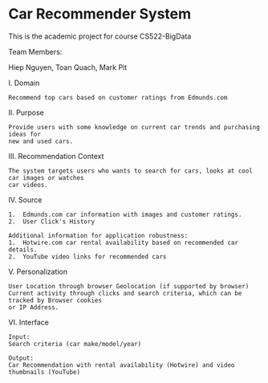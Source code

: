 # Car Recommender System
This is the academic project for course CS522-BigData

Team Members:

Hiep Nguyen, 
Toan Quach, 
Mark Pit

I. Domain

	Recommend top cars based on customer ratings from Edmunds.com 

II. Purpose

	Provide users with some knowledge on current car trends and purchasing ideas for
	new and used cars.

III. Recommendation Context

	The system targets users who wants to search for cars, looks at cool car images or watches 
	car videos.  

IV. Source

	1.  Edmunds.com car information with images and customer ratings.
	2.  User Click's History

	Additional information for application robustness:
	1.  Hotwire.com car rental availability based on recommended car details.
	2.  YouTube video links for recommended cars

V. Personalization

	User Location through browser Geolocation (if supported by browser)
	Current activity through clicks and search criteria, which can be tracked by Browser cookies 
	or IP Address.

VI. Interface

	Input:  
	Search criteria (car make/model/year)

	Output:
	Car Recommendation with rental availability (Hotwire) and video thumbnails (YouTube)

